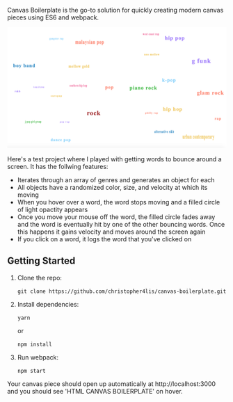 Canvas Boilerplate is the go-to solution for quickly creating modern canvas pieces using ES6 and webpack.

![Bouncing Words](src/images/bouncing-words.png)

Here's a test project where I played with getting words to bounce around a screen. It has the follwing features:

- Iterates through an array of genres and generates an object for each 
- All objects have a randomized color, size, and velocity at which its moving
- When you hover over a word, the word stops moving and a filled circle of light opactity appears
- Once you move your mouse off the word, the filled circle fades away and the word is eventually hit by one of the other bouncing words. Once this happens it gains velocity and moves around the screen again
- If you click on a word, it logs the word that you've clicked on

## Getting Started

1.  Clone the repo:

        git clone https://github.com/christopher4lis/canvas-boilerplate.git

2.  Install dependencies:

        yarn

    or

        npm install

3.  Run webpack:

        npm start

Your canvas piece should open up automatically at http://localhost:3000 and you should see 'HTML CANVAS BOILERPLATE' on hover.
